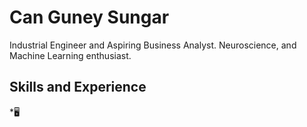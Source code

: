 # Can Guney Sungar
Industrial Engineer and Aspiring Business Analyst. Neuroscience, and Machine Learning enthusiast.
 
## Skills and Experience
*🖥️


